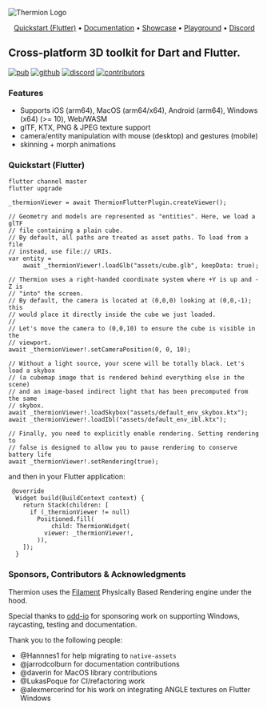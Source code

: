 ![Thermion Logo](docs/logo.png)

<p align="center">
  <a href="https://thermion.dev/quickstart">Quickstart (Flutter)</a> •
  <a href="https://thermion.dev/">Documentation</a> •
  <a href="https://thermion.dev/examples">Showcase</a> •
  <a href="https://dartpad.thermion.dev/">Playground</a> •
  <a href="https://discord.gg/h2VdDK3EAQ">Discord</a>
</p>

## Cross-platform 3D toolkit for Dart and Flutter.

<a href="https://pub.dev/packages/thermion_dart"><img src="https://img.shields.io/pub/v/thermion_dart?label=pub.dev&labelColor=333940&logo=dart&color=00589B" alt="pub"></a>
<a href="https://github.com/nmfisher/thermion"><img src="https://img.shields.io/github/stars/nmfisher/flutter_filament?style=flat&label=stars&labelColor=333940&color=8957e5&logo=github" alt="github"></a>
<a href="https://discord.gg/h2VdDK3EAQ"><img src="https://img.shields.io/discord/993167615587520602?logo=discord&logoColor=fff&labelColor=333940" alt="discord"></a>
<a href="https://github.com/nmfisher/thermion"><img src="https://img.shields.io/github/contributors/nmfisher/flutter_filament?logo=github&labelColor=333940" alt="contributors"></a>

### Features

- Supports iOS (arm64), MacOS (arm64/x64), Android (arm64), Windows (x64) (>= 10), Web/WASM 
- glTF, KTX, PNG & JPEG texture support
- camera/entity manipulation with mouse (desktop) and gestures (mobile)
- skinning + morph animations

### Quickstart (Flutter)

```
flutter channel master
flutter upgrade
```

```
_thermionViewer = await ThermionFlutterPlugin.createViewer();

// Geometry and models are represented as "entities". Here, we load a glTF
// file containing a plain cube.
// By default, all paths are treated as asset paths. To load from a file 
// instead, use file:// URIs.
var entity =
    await _thermionViewer!.loadGlb("assets/cube.glb", keepData: true);

// Thermion uses a right-handed coordinate system where +Y is up and -Z is
// "into" the screen.
// By default, the camera is located at (0,0,0) looking at (0,0,-1); this
// would place it directly inside the cube we just loaded.
//
// Let's move the camera to (0,0,10) to ensure the cube is visible in the
// viewport.
await _thermionViewer!.setCameraPosition(0, 0, 10);

// Without a light source, your scene will be totally black. Let's load a skybox
// (a cubemap image that is rendered behind everything else in the scene)
// and an image-based indirect light that has been precomputed from the same
// skybox.
await _thermionViewer!.loadSkybox("assets/default_env_skybox.ktx");
await _thermionViewer!.loadIbl("assets/default_env_ibl.ktx");

// Finally, you need to explicitly enable rendering. Setting rendering to
// false is designed to allow you to pause rendering to conserve battery life
await _thermionViewer!.setRendering(true);
```

and then in your Flutter application:
```
 @override
  Widget build(BuildContext context) {
    return Stack(children: [
      if (_thermionViewer != null)
        Positioned.fill(
            child: ThermionWidget(
          viewer: _thermionViewer!,
        )),
    ]);
  }
```

### Sponsors, Contributors & Acknowledgments

Thermion uses the [Filament](https://github.com/google/filament) Physically Based Rendering engine under the hood.

Special thanks to [odd-io](https://github.com/odd-io/) for sponsoring work on supporting Windows, raycasting, testing and documentation.

Thank you to the following people:

- @Hannnes1 for help migrating to `native-assets`
- @jarrodcolburn for documentation contributions
- @daverin for MacOS library contributions
- @LukasPoque for CI/refactoring work
- @alexmercerind for his work on integrating ANGLE textures on Flutter Windows

